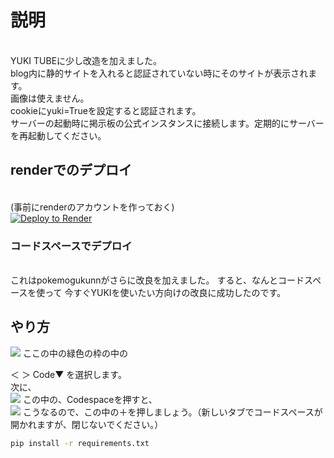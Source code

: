 # 説明
<br>YUKI TUBEに少し改造を加えました。<br>
blog内に静的サイトを入れると認証されていない時にそのサイトが表示されます。  <br>
画像は使えません。  <br>
cookieにyuki=Trueを設定すると認証されます。  <br>
サーバーの起動時に掲示板の公式インスタンスに接続します。定期的にサーバーを再起動してください。  <br>
## renderでのデプロイ
<br>(事前にrenderのアカウントを作っておく)<br>
<a href="https://render.com/deploy?repo=https://github.com/mochidukiyukimi/Yuki-Youtube-slim-2">
<img src="https://render.com/images/deploy-to-render-button.svg" alt="Deploy to Render">
</a>
### コードスペースでデプロイ
<br>これはpokemogukunnがさらに改良を加えました。
すると、なんとコードスペースを使って
今すぐYUKIを使いたい方向けの改良に成功したのです。
<br>
## やり方
<img src="https://pokemogukunns.github.io/codespase1.png">
ここの中の緑色の枠の中の
<br>

＜ ＞ Code▼   を選択します。
<br>
次に、<br>
<img src="https://pokemogukunns.github.io/codespase2.png">
この中の、Codespaceを押すと、<br>
<img src="https://pokemogukunns.github.io/codespase3.png">
こうなるので、この中の＋を押しましょう。（新しいタブでコードスペースが開かれますが、閉じないでください。）<br>
```bash
pip install -r requirements.txt
